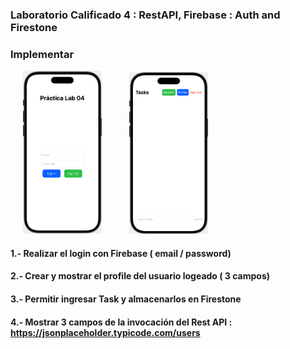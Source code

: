 
### Laboratorio Calificado 4 : RestAPI, Firebase : Auth and Firestone

### Implementar

<p float="left">
  <img src="./images/step1.png" width="25%" alt="Login Screen" hspace="20" />
  <img src="./images/step2.png" width="25%" alt="Main Screen" hspace="20" />
</p>

#### 1.- Realizar el login con Firebase ( email / password)
#### 2.- Crear y mostrar el profile del usuario logeado ( 3 campos)
#### 3.- Permitir ingresar Task y almacenarlos en Firestone
#### 4.- Mostrar 3 campos de la invocación del Rest API : https://jsonplaceholder.typicode.com/users
